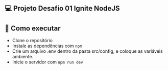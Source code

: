 ## 💻 Projeto Desafio 01 Ignite NodeJS

## 🚀 Como executar

- Clone o repositório
- Instale as dependências com `npm`
- Crie um arquivo .env dentro da pasta src/config, e coloque as variáveis ambiente.
- Inicie o servidor com `npm run dev`
